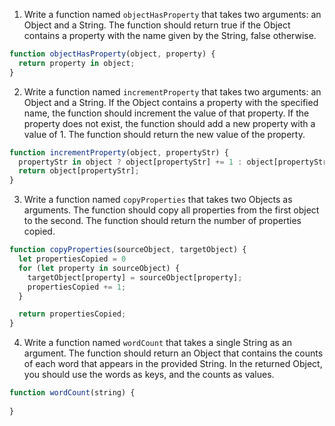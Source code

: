 1. Write a function named `objectHasProperty` that takes two arguments: an Object and a String. The function should return true if the Object contains a property with the name given by the String, false otherwise.

```js
function objectHasProperty(object, property) {
  return property in object;
}
```

2. Write a function named `incrementProperty` that takes two arguments: an Object and a String. If the Object contains a property with the specified name, the function should increment the value of that property. If the property does not exist, the function should add a new property with a value of 1. The function should return the new value of the property.

```js
function incrementProperty(object, propertyStr) {
  propertyStr in object ? object[propertyStr] += 1 : object[propertyStr] = 1;
  return object[propertyStr];
}
```

3. Write a function named `copyProperties` that takes two Objects as arguments. The function should copy all properties from the first object to the second. The function should return the number of properties copied.

```js
function copyProperties(sourceObject, targetObject) {
  let propertiesCopied = 0
  for (let property in sourceObject) {
    targetObject[property] = sourceObject[property];
    propertiesCopied += 1;
  }

  return propertiesCopied;
}
```

4. Write a function named `wordCount` that takes a single String as an argument. The function should return an Object that contains the counts of each word that appears in the provided String. In the returned Object, you should use the words as keys, and the counts as values.

```js
function wordCount(string) {
  
}
```